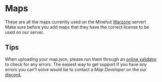# Maps
These are all the maps currently used on the Minehut [Warzone](https://warz.one) server! Make sure before you add maps that they have the correct license to be used on our server.

## Tips
When uploading your map.json, please run them through an [online validator](https://jsonlint.com/) to check for any errors. The easiest way to get support if you have any errors you can't solve would be to contact a *Map Developer* on the our [discord.](https://discord.io/WarzoneMC)
